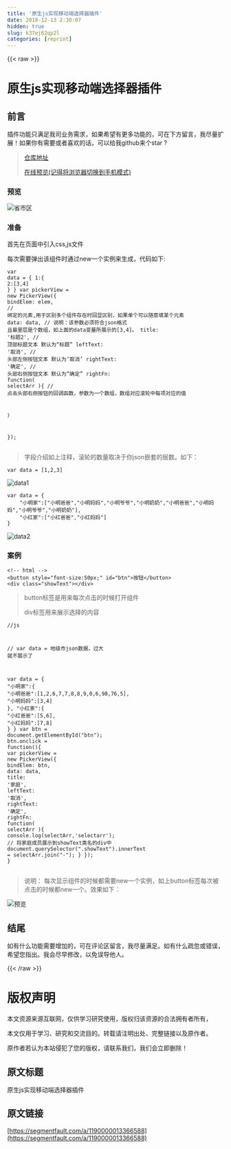 ```yaml
---
title: '原生js实现移动端选择器插件' 
date: 2018-12-13 2:30:07
hidden: true
slug: k37ej62qp2l
categories: [reprint]
---
```


{{< raw >}}

                    
<h1 id="articleHeader0">原生js实现移动端选择器插件</h1>
<h2 id="articleHeader1">前言</h2>
<p>插件功能只满足我司业务需求，如果希望有更多功能的，可在下方留言，我尽量扩展！如果你有需要或者喜欢的话，可以给我github来个star ?</p>
<blockquote>
<a href="https://github.com/zhouatie/plugin/tree/master/pickerView" rel="nofollow noreferrer" target="_blank">仓库地址</a><p><a href="https://zhouatie.github.io/plugin/pickerView/pickerView.html" rel="nofollow noreferrer" target="_blank">在线预览(记得将浏览器切换到手机模式)</a></p>
</blockquote>
<h3 id="articleHeader2">预览</h3>
<p><span class="img-wrap"><img data-src="/img/remote/1460000013373342?w=284&amp;h=500" src="https://static.alili.tech/img/remote/1460000013373342?w=284&amp;h=500" alt="省市区" title="省市区" style="cursor: pointer;"></span></p>
<h3 id="articleHeader3">准备</h3>
<p>首先在页面中引入css,js文件</p>
<p>每次需要弹出该组件时通过new一个实例来生成，代码如下:</p>
<div class="widget-codetool" style="display:none;">
      <div class="widget-codetool--inner">
      <span class="selectCode code-tool" data-toggle="tooltip" data-placement="top" title="" data-original-title="全选"></span>
      <span type="button" class="copyCode code-tool" data-toggle="tooltip" data-placement="top" data-clipboard-text="var data = {
    1:{
      2:[3,4]
    }
}
var pickerView = new PickerView({
    bindElem: elem, // 绑定的元素,用于区别多个组件存在时回显区别，如果单个可以随意填某个元素
    data: data, // 说明：该参数必须符合json格式 且最里层是个数组，如上面的data变量所展示的[3,4]。
    title: '标题2', // 顶部标题文本 默认为“标题”
    leftText: '取消', // 头部左侧按钮文本 默认为‘取消’
    rightText: '确定', // 头部右侧按钮文本 默认为“确定”
    rightFn: function( selectArr ){  // 点击头部右侧按钮的回调函数，参数为一个数组，数组对应滚轮中每项对应的值

    }
});" title="" data-original-title="复制"></span>
      <span type="button" class="saveToNote code-tool" data-toggle="tooltip" data-placement="top" title="" data-original-title="放进笔记"></span>
      </div>
      </div><pre class="javascript hljs"><code class="javaScript"><span class="hljs-keyword">var</span> data = {
    <span class="hljs-number">1</span>:{
      <span class="hljs-number">2</span>:[<span class="hljs-number">3</span>,<span class="hljs-number">4</span>]
    }
}
<span class="hljs-keyword">var</span> pickerView = <span class="hljs-keyword">new</span> PickerView({
    <span class="hljs-attr">bindElem</span>: elem, <span class="hljs-comment">// 绑定的元素,用于区别多个组件存在时回显区别，如果单个可以随意填某个元素</span>
    data: data, <span class="hljs-comment">// 说明：该参数必须符合json格式 且最里层是个数组，如上面的data变量所展示的[3,4]。</span>
    title: <span class="hljs-string">'标题2'</span>, <span class="hljs-comment">// 顶部标题文本 默认为“标题”</span>
    leftText: <span class="hljs-string">'取消'</span>, <span class="hljs-comment">// 头部左侧按钮文本 默认为‘取消’</span>
    rightText: <span class="hljs-string">'确定'</span>, <span class="hljs-comment">// 头部右侧按钮文本 默认为“确定”</span>
    rightFn: <span class="hljs-function"><span class="hljs-keyword">function</span>(<span class="hljs-params"> selectArr </span>)</span>{  <span class="hljs-comment">// 点击头部右侧按钮的回调函数，参数为一个数组，数组对应滚轮中每项对应的值</span>

    }
});</code></pre>
<blockquote>字段介绍如上注释，滚轮的数量取决于你json嵌套的层数。如下：</blockquote>
<div class="widget-codetool" style="display:none;">
      <div class="widget-codetool--inner">
      <span class="selectCode code-tool" data-toggle="tooltip" data-placement="top" title="" data-original-title="全选"></span>
      <span type="button" class="copyCode code-tool" data-toggle="tooltip" data-placement="top" data-clipboard-text="var data = [1,2,3]" title="" data-original-title="复制"></span>
      <span type="button" class="saveToNote code-tool" data-toggle="tooltip" data-placement="top" title="" data-original-title="放进笔记"></span>
      </div>
      </div><pre class="javascript hljs"><code class="javascript" style="word-break: break-word; white-space: initial;"><span class="hljs-keyword">var</span> data = [<span class="hljs-number">1</span>,<span class="hljs-number">2</span>,<span class="hljs-number">3</span>]</code></pre>
<p><span class="img-wrap"><img data-src="/img/remote/1460000013366594?w=281&amp;h=202" src="https://static.alili.tech/img/remote/1460000013366594?w=281&amp;h=202" alt="data1" title="data1" style="cursor: pointer;"></span></p>
<div class="widget-codetool" style="display:none;">
      <div class="widget-codetool--inner">
      <span class="selectCode code-tool" data-toggle="tooltip" data-placement="top" title="" data-original-title="全选"></span>
      <span type="button" class="copyCode code-tool" data-toggle="tooltip" data-placement="top" data-clipboard-text="var data = {
    &quot;小明家&quot;:[&quot;小明爸爸&quot;,&quot;小明妈妈&quot;,&quot;小明爷爷&quot;,&quot;小明奶奶&quot;,&quot;小明爸爸&quot;,&quot;小明妈妈&quot;,&quot;小明爷爷&quot;,&quot;小明奶奶&quot;],
    &quot;小红家&quot;:[&quot;小红爸爸&quot;,&quot;小红妈妈&quot;]
}" title="" data-original-title="复制"></span>
      <span type="button" class="saveToNote code-tool" data-toggle="tooltip" data-placement="top" title="" data-original-title="放进笔记"></span>
      </div>
      </div><pre class="javascript hljs"><code class="javaScript"><span class="hljs-keyword">var</span> data = {
    <span class="hljs-string">"小明家"</span>:[<span class="hljs-string">"小明爸爸"</span>,<span class="hljs-string">"小明妈妈"</span>,<span class="hljs-string">"小明爷爷"</span>,<span class="hljs-string">"小明奶奶"</span>,<span class="hljs-string">"小明爸爸"</span>,<span class="hljs-string">"小明妈妈"</span>,<span class="hljs-string">"小明爷爷"</span>,<span class="hljs-string">"小明奶奶"</span>],
    <span class="hljs-string">"小红家"</span>:[<span class="hljs-string">"小红爸爸"</span>,<span class="hljs-string">"小红妈妈"</span>]
}</code></pre>
<p><span class="img-wrap"><img data-src="/img/remote/1460000013366595?w=280&amp;h=201" src="https://static.alili.tech/img/remote/1460000013366595?w=280&amp;h=201" alt="data2" title="data2" style="cursor: pointer; display: inline;"></span></p>
<h3 id="articleHeader4">案例</h3>
<div class="widget-codetool" style="display:none;">
      <div class="widget-codetool--inner">
      <span class="selectCode code-tool" data-toggle="tooltip" data-placement="top" title="" data-original-title="全选"></span>
      <span type="button" class="copyCode code-tool" data-toggle="tooltip" data-placement="top" data-clipboard-text="<!-- html -->
<button style=&quot;font-size:50px;&quot; id=&quot;btn&quot;>按钮</button>
<div class=&quot;showText&quot;></div>" title="" data-original-title="复制"></span>
      <span type="button" class="saveToNote code-tool" data-toggle="tooltip" data-placement="top" title="" data-original-title="放进笔记"></span>
      </div>
      </div><pre class="xml hljs"><code class="html"><span class="hljs-comment">&lt;!-- html --&gt;</span>
<span class="hljs-tag">&lt;<span class="hljs-name">button</span> <span class="hljs-attr">style</span>=<span class="hljs-string">"font-size:50px;"</span> <span class="hljs-attr">id</span>=<span class="hljs-string">"btn"</span>&gt;</span>按钮<span class="hljs-tag">&lt;/<span class="hljs-name">button</span>&gt;</span>
<span class="hljs-tag">&lt;<span class="hljs-name">div</span> <span class="hljs-attr">class</span>=<span class="hljs-string">"showText"</span>&gt;</span><span class="hljs-tag">&lt;/<span class="hljs-name">div</span>&gt;</span></code></pre>
<blockquote>button标签是用来每次点击的时候打开组件<p>div标签用来展示选择的内容</p>
</blockquote>
<div class="widget-codetool" style="display:none;">
      <div class="widget-codetool--inner">
      <span class="selectCode code-tool" data-toggle="tooltip" data-placement="top" title="" data-original-title="全选"></span>
      <span type="button" class="copyCode code-tool" data-toggle="tooltip" data-placement="top" data-clipboard-text="//js

// var data = 地级市json数据，过大 就不展示了

var data = {
    &quot;小明家&quot;:{
      &quot;小明爸爸&quot;:[1,2,6,7,7,8,8,9,0,6,98,76,5],
      &quot;小明妈妈&quot;:[3,4]
    },
    &quot;小红家&quot;:{
      &quot;小红爸爸&quot;:[5,6],
      &quot;小红妈妈&quot;:[7,8]
    }
}
var btn = document.getElementById(&quot;btn&quot;);
btn.onclick = function(){
  var pickerView = new PickerView({
      bindElem: btn,
      data: data,
      title: '家庭',
      leftText: '取消',
      rightText: '确定',
      rightFn: function( selectArr ){
          console.log(selectArr,'selectarr');
          // 将家庭成员展示到showText类名的div中
          document.querySelector(&quot;.showText&quot;).innerText = selectArr.join(&quot;-&quot;);
      }
  });
}" title="" data-original-title="复制"></span>
      <span type="button" class="saveToNote code-tool" data-toggle="tooltip" data-placement="top" title="" data-original-title="放进笔记"></span>
      </div>
      </div><pre class="javascript hljs"><code class="javaScript"><span class="hljs-comment">//js</span>

<span class="hljs-comment">// var data = 地级市json数据，过大 就不展示了</span>

<span class="hljs-keyword">var</span> data = {
    <span class="hljs-string">"小明家"</span>:{
      <span class="hljs-string">"小明爸爸"</span>:[<span class="hljs-number">1</span>,<span class="hljs-number">2</span>,<span class="hljs-number">6</span>,<span class="hljs-number">7</span>,<span class="hljs-number">7</span>,<span class="hljs-number">8</span>,<span class="hljs-number">8</span>,<span class="hljs-number">9</span>,<span class="hljs-number">0</span>,<span class="hljs-number">6</span>,<span class="hljs-number">98</span>,<span class="hljs-number">76</span>,<span class="hljs-number">5</span>],
      <span class="hljs-string">"小明妈妈"</span>:[<span class="hljs-number">3</span>,<span class="hljs-number">4</span>]
    },
    <span class="hljs-string">"小红家"</span>:{
      <span class="hljs-string">"小红爸爸"</span>:[<span class="hljs-number">5</span>,<span class="hljs-number">6</span>],
      <span class="hljs-string">"小红妈妈"</span>:[<span class="hljs-number">7</span>,<span class="hljs-number">8</span>]
    }
}
<span class="hljs-keyword">var</span> btn = <span class="hljs-built_in">document</span>.getElementById(<span class="hljs-string">"btn"</span>);
btn.onclick = <span class="hljs-function"><span class="hljs-keyword">function</span>(<span class="hljs-params"></span>)</span>{
  <span class="hljs-keyword">var</span> pickerView = <span class="hljs-keyword">new</span> PickerView({
      <span class="hljs-attr">bindElem</span>: btn,
      <span class="hljs-attr">data</span>: data,
      <span class="hljs-attr">title</span>: <span class="hljs-string">'家庭'</span>,
      <span class="hljs-attr">leftText</span>: <span class="hljs-string">'取消'</span>,
      <span class="hljs-attr">rightText</span>: <span class="hljs-string">'确定'</span>,
      <span class="hljs-attr">rightFn</span>: <span class="hljs-function"><span class="hljs-keyword">function</span>(<span class="hljs-params"> selectArr </span>)</span>{
          <span class="hljs-built_in">console</span>.log(selectArr,<span class="hljs-string">'selectarr'</span>);
          <span class="hljs-comment">// 将家庭成员展示到showText类名的div中</span>
          <span class="hljs-built_in">document</span>.querySelector(<span class="hljs-string">".showText"</span>).innerText = selectArr.join(<span class="hljs-string">"-"</span>);
      }
  });
}</code></pre>
<blockquote>说明： 每次显示组件的时候都需要new一个实例，如上button标签每次被点击的时候都new一个。效果如下：</blockquote>
<p><span class="img-wrap"><img data-src="/img/remote/1460000013366596?w=281&amp;h=500" src="https://static.alili.tech/img/remote/1460000013366596?w=281&amp;h=500" alt="预览" title="预览" style="cursor: pointer; display: inline;"></span></p>
<h2 id="articleHeader5">结尾</h2>
<p>如有什么功能需要增加的，可在评论区留言，我尽量满足。如有什么疏忽或错误，希望您指出。我会尽早修改，以免误导他人。</p>

                
{{< /raw >}}

# 版权声明
本文资源来源互联网，仅供学习研究使用，版权归该资源的合法拥有者所有，

本文仅用于学习、研究和交流目的。转载请注明出处、完整链接以及原作者。

原作者若认为本站侵犯了您的版权，请联系我们，我们会立即删除！

## 原文标题
原生js实现移动端选择器插件

## 原文链接
[https://segmentfault.com/a/1190000013366588](https://segmentfault.com/a/1190000013366588)

